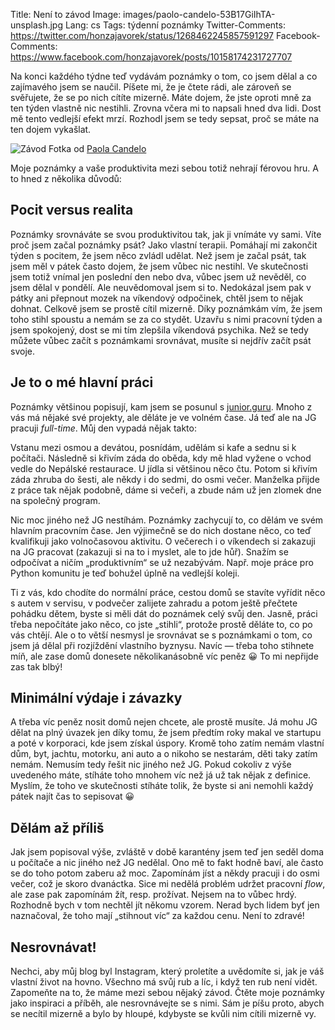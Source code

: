 Title: Není to závod
Image: images/paolo-candelo-53B17GiIhTA-unsplash.jpg
Lang: cs
Tags: týdenní poznámky
Twitter-Comments: https://twitter.com/honzajavorek/status/1268462245857591297
Facebook-Comments: https://www.facebook.com/honzajavorek/posts/10158174231727707


Na konci každého týdne teď vydávám poznámky o tom, co jsem dělal a co zajímavého jsem se naučil. Píšete mi, že je čtete rádi, ale zároveň se svěřujete, že se po nich cítíte mizerně. Máte dojem, že jste oproti mně za ten týden vlastně nic nestihli. Zrovna včera mi to napsali hned dva lidi. Dost mě tento vedlejší efekt mrzí. Rozhodl jsem se tedy sepsat, proč se máte na ten dojem vykašlat.

![Závod]({static}/images/paolo-candelo-53B17GiIhTA-unsplash.jpg)
Fotka od [Paola Candelo](https://unsplash.com/@paolocandelo)

Moje poznámky a vaše produktivita mezi sebou totiž nehrají férovou hru. A to hned z několika důvodů:

## Pocit versus realita

Poznámky srovnáváte se svou produktivitou tak, jak ji vnímáte vy sami. Víte proč jsem začal poznámky psát? Jako vlastní terapii. Pomáhají mi zakončit týden s pocitem, že jsem něco zvládl udělat. Než jsem je začal psát, tak jsem měl v pátek často dojem, že jsem vůbec nic nestihl. Ve skutečnosti jsem totiž vnímal jen poslední den nebo dva, vůbec jsem už nevěděl, co jsem dělal v pondělí. Ale neuvědomoval jsem si to. Nedokázal jsem pak v pátky ani přepnout mozek na víkendový odpočinek, chtěl jsem to nějak dohnat. Celkově jsem se prostě cítil mizerně. Díky poznámkám vím, že jsem toho stihl spoustu a nemám se za co stydět. Uzavřu s nimi pracovní týden a jsem spokojený, dost se mi tím zlepšila víkendová psychika. Než se tedy můžete vůbec začít s poznámkami srovnávat, musíte si nejdřív začít psát svoje.

## Je to o mé hlavní práci

Poznámky většinou popisují, kam jsem se posunul s [junior.guru](https://junior.guru). Mnoho z vás má nějaké své projekty, ale děláte je ve volném čase. Já teď ale na JG pracuji _full-time_. Můj den vypadá nějak takto:

Vstanu mezi osmou a devátou, posnídám, udělám si kafe a sednu si k počítači. Následně si křivím záda do oběda, kdy mě hlad vyžene o vchod vedle do Nepálské restaurace. U jídla si většinou něco čtu. Potom si křivím záda zhruba do šesti, ale někdy i do sedmi, do osmi večer. Manželka přijde z práce tak nějak podobně, dáme si večeři, a zbude nám už jen zlomek dne na společný program.

Nic moc jiného než JG nestíhám. Poznámky zachycují to, co dělám ve svém hlavním pracovním čase. Jen výjimečně se do nich dostane něco, co teď kvalifikuji jako volnočasovou aktivitu. O večerech i o víkendech si zakazuji na JG pracovat (zakazuji si na to i myslet, ale to jde hůř). Snažím se odpočívat a ničím „produktivním“ se už nezabývám. Např. moje práce pro Python komunitu je teď bohužel úplně na vedlejší koleji.

Ti z vás, kdo chodíte do normální práce, cestou domů se stavíte vyřídit něco s autem v servisu, v podvečer zalijete zahradu a potom ještě přečtete pohádku dětem, byste si měli dát do poznámek celý svůj den. Jasně, práci třeba nepočítáte jako něco, co jste „stihli“, protože prostě děláte to, co po vás chtějí. Ale o to větší nesmysl je srovnávat se s poznámkami o tom, co jsem já dělal při rozjíždění vlastního byznysu. Navíc — třeba toho stihnete míň, ale zase domů donesete několikanásobně víc peněz 😀 To mi nepřijde zas tak blbý!

## Minimální výdaje i závazky

A třeba víc peněz nosit domů nejen chcete, ale prostě musíte. Já mohu JG dělat na plný úvazek jen díky tomu, že jsem předtím roky makal ve startupu a poté v korporaci, kde jsem získal úspory. Kromě toho zatím nemám vlastní dům, byt, jachtu, motorku, ani auto a o nikoho se nestarám, děti taky zatím nemám. Nemusím tedy řešit nic jiného než JG. Pokud cokoliv z výše uvedeného máte, stíháte toho mnohem víc než já už tak nějak z definice. Myslím, že toho ve skutečnosti stíháte tolik, že byste si ani nemohli každý pátek najít čas to sepisovat 😀


## Dělám až příliš

Jak jsem popisoval výše, zvláště v době karantény jsem teď jen seděl doma u počítače a nic jiného než JG nedělal. Ono mě to fakt hodně baví, ale často se do toho potom zaberu až moc. Zapomínám jíst a někdy pracuji i do osmi večer, což je skoro dvanáctka. Sice mi nedělá problém udržet pracovní _flow_, ale zase pak zapomínám žít, resp. prožívat. Nejsem na to vůbec hrdý. Rozhodně bych v tom nechtěl jít někomu vzorem. Nerad bych lidem byť jen naznačoval, že toho mají „stihnout víc“ za každou cenu. Není to zdravé!


## Nesrovnávat!

Nechci, aby můj blog byl Instagram, který proletíte a uvědomíte si, jak je váš vlastní život na hovno. Všechno má svůj rub a líc, i když ten rub není vidět. Zapomeňte na to, že máme mezi sebou nějaký závod. Čtěte moje poznámky jako inspiraci a příběh, ale nesrovnávejte se s nimi. Sám je píšu proto, abych se necítil mizerně a bylo by hloupé, kdybyste se kvůli nim cítili mizerně vy.
